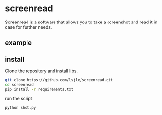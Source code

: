 # screenread
Screenread is a software that allows you to take a screenshot and read it in case for further needs.
## example

## install
Clone the repositery and install libs.
```sh
git clone https://github.com/lsjle/screenread.git
cd screenread
pip install -r requirements.txt
```
run the script
```sh
python shot.py
```
